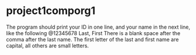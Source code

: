 # project1comporg1
The program should print your ID in one line, and your name in the next line, like the following      @12345678      Last, First There is a blank space after the comma after the last name. The first letter of the last and first name are capital, all others are small letters.
